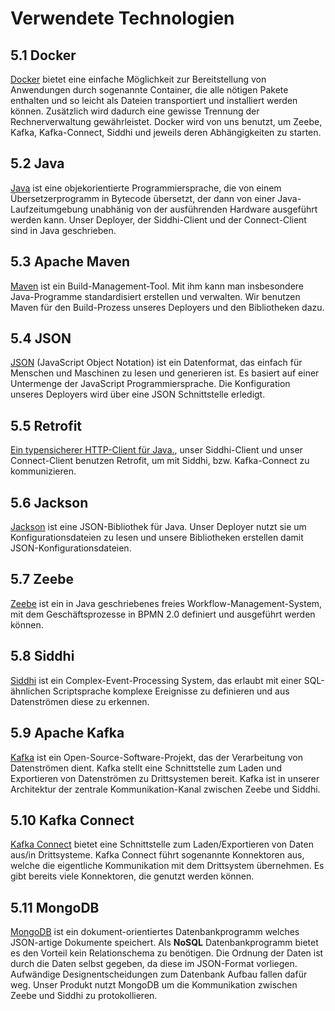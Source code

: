 # Verwendete Technologien

## 5.1 Docker

[Docker](https://www.docker.com/) bietet eine einfache Möglichkeit zur Bereitstellung von Anwendungen durch sogenannte Container, die alle nötigen Pakete enthalten und so leicht als Dateien transportiert und installiert werden können. Zusätzlich wird dadurch eine gewisse Trennung der Rechnerverwaltung gewährleistet.
Docker wird von uns benutzt, um Zeebe, Kafka, Kafka-Connect, Siddhi und jeweils deren Abhängigkeiten zu starten.

## 5.2 Java

[Java](https://www.java.com/en/) ist eine objekorientierte Programmiersprache, die von einem Übersetzerprogramm in Bytecode übersetzt, der dann von einer Java-Laufzeitumgebung unabhänig von der ausführenden Hardware ausgeführt werden kann. Unser Deployer, der Siddhi-Client und der Connect-Client sind in Java geschrieben.

## 5.3 Apache Maven

[Maven](https://maven.apache.org/) ist ein Build-Management-Tool. Mit ihm kann man insbesondere Java-Programme standardisiert erstellen und verwalten. Wir benutzen Maven für den Build-Prozess unseres Deployers und den Bibliotheken dazu.

## 5.4 JSON

[JSON](https://www.json.org/json-de.html) (JavaScript Object Notation) ist ein Datenformat, das einfach für Menschen und Maschinen zu lesen und generieren ist. Es basiert auf einer Untermenge der JavaScript Programmiersprache. Die Konfiguration unseres Deployers wird über eine JSON Schnittstelle erledigt.

## 5.5 Retrofit

[Ein typensicherer HTTP-Client für Java.](https://square.github.io/retrofit/), unser Siddhi-Client und unser Connect-Client benutzen Retrofit, um mit Siddhi, bzw. Kafka-Connect zu kommunizieren.

## 5.6 Jackson

[Jackson](https://github.com/FasterXML/jackson) ist eine JSON-Bibliothek für Java. Unser Deployer nutzt sie um Konfigurationsdateien zu lesen und unsere Bibliotheken erstellen damit JSON-Konfigurationsdateien.

## 5.7 Zeebe

[Zeebe](https://zeebe.io/) ist ein in Java geschriebenes freies Workflow-Management-System, mit dem Geschäftsprozesse in BPMN 2.0 definiert und ausgeführt werden können.

## 5.8 Siddhi

[Siddhi](https://siddhi.io/) ist ein Complex-Event-Processing System, das erlaubt mit einer SQL-ähnlichen Scriptsprache komplexe Ereignisse zu definieren und aus Datenströmen diese zu erkennen.

## 5.9 Apache Kafka

[Kafka](https://kafka.apache.org/) ist ein Open-Source-Software-Projekt, das der Verarbeitung von Datenströmen dient. Kafka stellt eine Schnittstelle zum Laden und Exportieren von Datenströmen zu Drittsystemen bereit. Kafka ist in unserer Architektur der zentrale Kommunikation-Kanal zwischen Zeebe und Siddhi.

## 5.10 Kafka Connect

[Kafka Connect](https://docs.confluent.io/3.0.0/connect/) bietet eine Schnittstelle zum Laden/Exportieren von Daten aus/in Drittsysteme. Kafka Connect führt sogenannte Konnektoren aus, welche die eigentliche Kommunikation mit dem Drittsystem übernehmen. Es gibt bereits viele Konnektoren, die genutzt werden können.

## 5.11 MongoDB

[MongoDB](https://www.mongodb.com/) ist ein dokument-orientiertes Datenbankprogramm welches JSON-artige Dokumente speichert. Als **NoSQL** Datenbankprogramm bietet es den Vorteil kein Relationschema zu benötigen. Die Ordnung der Daten ist durch die Daten selbst gegeben, da diese im JSON-Format vorliegen. Aufwändige Designentscheidungen zum Datenbank Aufbau fallen dafür weg. Unser Produkt nutzt MongoDB um die Kommunikation zwischen Zeebe und Siddhi zu protokollieren.